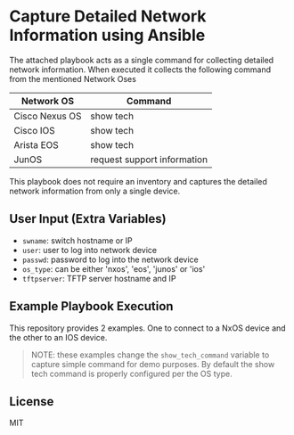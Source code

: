 # Capture Detailed Network Information using Ansible

The attached playbook acts as a single command for collecting detailed network
information. When executed it collects the following command from the mentioned
Network Oses

| Network OS     | Command   |
|----------------|---------- |
| Cisco Nexus OS |show tech  |
| Cisco IOS      |show tech  |
| Arista EOS     |show tech  |
| JunOS          |request support information |


This playbook does not require an inventory and captures the detailed network
information from only a single device.

## User Input (Extra Variables)

* ``swname``: switch hostname or IP
* ``user``: user to log into network device
* ``passwd``: password to log into the network device
* ``os_type``: can be either 'nxos', 'eos', 'junos' or 'ios'
* ``tftpserver``: TFTP server hostname and IP

## Example Playbook Execution

This repository provides 2 examples. One to connect to a NxOS device and the
other to an IOS device.

> NOTE: these examples change the ``show_tech_command`` variable to capture
> simple command for demo purposes. By default the show tech command is properly
> configured per the OS type.


License
-------

MIT
